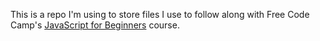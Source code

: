 This is a repo I'm using to store files I use to follow along with Free Code Camp's <a href='https://youtu.be/PkZNo7MFNFg'>JavaScript for Beginners</a> course.